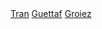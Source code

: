 <div>
  <a href="">Tran</a> <a href="https://github.com/guettafa">Guettaf</a> <a href="https://github.com/AchrafGroiez">Groiez</a>  
</div>
